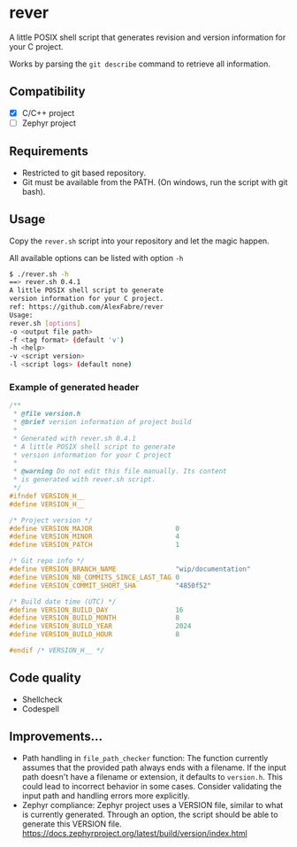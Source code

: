 # rever

A little POSIX shell script that generates revision and version information for your C project.

Works by parsing the `git describe` command to retrieve all information.

## Compatibility

- [x] C/C++ project
- [ ] Zephyr project

## Requirements

- Restricted to git based repository.
- Git must be available from the PATH. (On windows, run the script with git bash).

## Usage

Copy the `rever.sh` script into your repository and let the magic happen.

All available options can be listed with option `-h`

~~~sh
$ ./rever.sh -h
==> rever.sh 0.4.1
A little POSIX shell script to generate
version information for your C project.
ref: https://github.com/AlexFabre/rever
Usage:
rever.sh [options]
-o <output file path>
-f <tag format> (default 'v')
-h <help>
-v <script version>
-l <script logs> (default none)
~~~

### Example of generated header

~~~c
/**
 * @file version.h
 * @brief version information of project build
 *
 * Generated with rever.sh 0.4.1
 * A little POSIX shell script to generate
 * version information for your C project
 *
 * @warning Do not edit this file manually. Its content
 * is generated with rever.sh script.
 */
#ifndef VERSION_H__
#define VERSION_H__

/* Project version */
#define VERSION_MAJOR                     0
#define VERSION_MINOR                     4
#define VERSION_PATCH                     1

/* Git repo info */
#define VERSION_BRANCH_NAME               "wip/documentation"
#define VERSION_NB_COMMITS_SINCE_LAST_TAG 0
#define VERSION_COMMIT_SHORT_SHA          "4850f52"

/* Build date time (UTC) */
#define VERSION_BUILD_DAY                 16
#define VERSION_BUILD_MONTH               8
#define VERSION_BUILD_YEAR                2024
#define VERSION_BUILD_HOUR                8

#endif /* VERSION_H__ */

~~~

## Code quality
- Shellcheck
- Codespell

## Improvements...

* Path handling in `file_path_checker` function: The function currently assumes that the provided path always ends with a filename. If the input path doesn't have a filename or extension, it defaults to `version.h`. This could lead to incorrect behavior in some cases. Consider validating the input path and handling errors more explicitly.
* Zephyr compliance: Zephyr project uses a VERSION file, similar to what is currently generated. Through an option, the script should be able to generate this VERSION file. 
https://docs.zephyrproject.org/latest/build/version/index.html